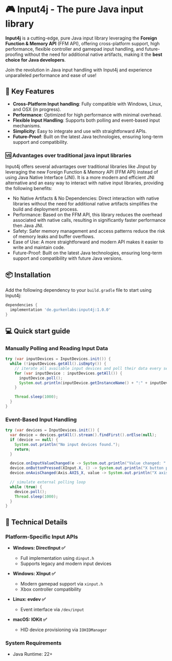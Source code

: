 # 🎮 Input4j - The pure Java input library


**Input4j** is a cutting-edge, pure Java input library leveraging the **Foreign Function & Memory API** (FFM API), offering cross-platform support, high performance, flexible controller and gamepad input handling, and future-proofing without the need for additional native artifacts, making it the **best choice for Java developers**.

Join the revolution in Java input handling with Input4j and experience unparalleled performance and ease of use!

## 🚀 Key Features
- **Cross-Platform Input handling**: Fully compatible with Windows, Linux, and OSX (in progress).
- **Performance**: Optimized for high performance with minimal overhead.
- **Flexible Input Handling**: Supports both polling and event-based input mechanisms.
- **Simplicity**: Easy to integrate and use with straightforward APIs.
- **Future-Proof**: Built on the latest Java technologies, ensuring long-term support and compatibility.

### 🆚 Advantages over traditional java input libraries
Input4j offers several advantages over traditional libraries like JInput by leveraging the new Foreign Function & Memory API (FFM API) instead of using Java Native Interface (JNI).
It is a more modern and efficient JNI alternative and an easy way to interact with native input libraries, providing the following benefits:

- No Native Artifacts & No Dependencies: Direct interaction with native libraries without the need for additional native artifacts simplifies the build and deployment process.
- Performance: Based on the FFM API, this library reduces the overhead associated with native calls, resulting in significantly faster performance then Java JNI.
- Safety: Safer memory management and access patterns reduce the risk of memory leaks and buffer overflows.
- Ease of Use: A more straightforward and modern API makes it easier to write and maintain code.
- Future-Proof: Built on the latest Java technologies, ensuring long-term support and compatibility with future Java versions.


## 📦️ Installation
Add the following dependency to your `build.gradle` file to start using Input4j:

```groovy
dependencies {
  implementation 'de.gurkenlabs:input4j:1.0.0'
}
```

## 💻 Quick start guide

### Manually Polling and Reading Input Data
```java
try (var inputDevices = InputDevices.init()) {
  while (!inputDevices.getAll().isEmpty()) {
    // iterate all available input devices and poll their data every second
    for (var inputDevice : inputDevices.getAll()) {
      inputDevice.poll();
      System.out.println(inputDevice.getInstanceName() + ":" + inputDevice.getComponents());
    }

    Thread.sleep(1000);
  }
}
```
### Event-Based Input Handling
```java
try (var devices = InputDevices.init()) {
  var device = devices.getAll().stream().findFirst().orElse(null);
  if (device == null) {
    System.out.println("No input devices found.");
    return;
  }

  device.onInputValueChanged(e -> System.out.println("Value changed: " + e.component() + " -> " + e.newValue()));
  device.onButtonPressed(XInput.X, () -> System.out.println("X button pressed"));
  device.onAxisChanged(Axis.AXIS_X, value -> System.out.println("X axis: " + value));

  // simulate external polling loop
  while (true) {
    device.poll();
    Thread.sleep(1000);
  }
}
```

## 🔌 Technical Details

### Platform-Specific Input APIs
- **Windows: DirectInput  ✅**
    - Full implementation using `dinput.h`
    - Supports legacy and modern input devices

- **Windows: XInput ✅**
    - Modern gamepad support via `xinput.h`
    - Xbox controller compatibility

- **Linux: evdev ✅**
    - Event interface via `/dev/input`

- **macOS: IOKit ✅**
    - HID device provisioning via `IOHIDManager`

### System Requirements
- Java Runtime: 22+
